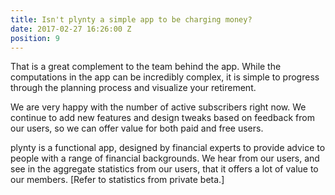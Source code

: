 ```yaml
---
title: Isn't plynty a simple app to be charging money?
date: 2017-02-27 16:26:00 Z
position: 9
---
```


That is a great complement to the team behind the app. While the computations in the app can be incredibly complex, it is simple to progress through the planning process and visualize your retirement.

We are very happy with the number of active subscribers right now. We continue to add new features and design tweaks based on feedback from our users, so we can offer value for both paid and free users.

plynty is a functional app, designed by financial experts to provide advice to people with a range of financial backgrounds. We hear from our users, and see in the aggregate statistics from our users, that it offers a lot of value to our members. \[Refer to statistics from private beta.\]